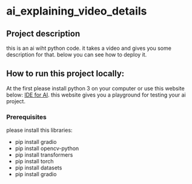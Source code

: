 # ai_explaining_video_details


## Project description

this is an ai wiht python code. it takes a video and gives you some description for that. below you can see how to deploy it.

## How to run this project locally:
At the first please install python 3 on your computer or use this website below: 
[IDE for AI](https://colab.research.google.com/). this website gives you a playground for testing your ai project.

### Prerequisites

please install this libraries:

 - pip install gradio
 - pip install opencv-python
 - pip install transformers
 - pip install torch
 - pip install datasets
 - pip install gradio




